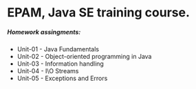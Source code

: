 # EPAM, Java SE training course.
##### Homework assingments:

- Unit-01 - Java Fundamentals
- Unit-02 - Object-oriented programming in Java
- Unit-03 - Information handling
- Unit-04 - I\O Streams
- Unit-05 - Exceptions and Errors
